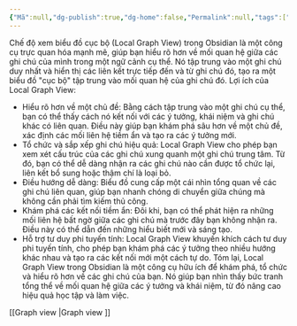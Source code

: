 ```yaml
---
{"Mã":null,"dg-publish":true,"dg-home":false,"Permalink":null,"tags":["daily"],"Date":"2024-11-04","permalink":"/daily/tmp/loal-graph-view-loi-ich/","dgPassFrontmatter":true,"noteIcon":"","updated":"2025-01-14T22:27:59.967+07:00"}
---
```


Chế độ xem biểu đồ cục bộ (Local Graph View) trong Obsidian là một công cụ trực quan hóa mạnh mẽ, giúp bạn hiểu rõ hơn về mối quan hệ giữa các ghi chú của mình trong một ngữ cảnh cụ thể. Nó tập trung vào một ghi chú duy nhất và hiển thị các liên kết trực tiếp đến và từ ghi chú đó, tạo ra một biểu đồ "cục bộ" tập trung vào mối quan hệ của ghi chú đó.
Lợi ích của Local Graph View:
 * Hiểu rõ hơn về một chủ đề: Bằng cách tập trung vào một ghi chú cụ thể, bạn có thể thấy cách nó kết nối với các ý tưởng, khái niệm và ghi chú khác có liên quan. Điều này giúp bạn khám phá sâu hơn về một chủ đề, xác định các mối liên hệ tiềm ẩn và tạo ra các ý tưởng mới.
 * Tổ chức và sắp xếp ghi chú hiệu quả: Local Graph View cho phép bạn xem xét cấu trúc của các ghi chú xung quanh một ghi chú trung tâm. Từ đó, bạn có thể dễ dàng nhận ra các ghi chú nào cần được tổ chức lại, liên kết bổ sung hoặc thậm chí là loại bỏ.
 * Điều hướng dễ dàng:  Biểu đồ cung cấp một cái nhìn tổng quan về các ghi chú liên quan, giúp bạn nhanh chóng di chuyển giữa chúng mà không cần phải tìm kiếm thủ công.
 * Khám phá các kết nối tiềm ẩn:  Đôi khi, bạn có thể phát hiện ra những mối liên hệ bất ngờ giữa các ghi chú mà trước đây bạn không nhận ra. Điều này có thể dẫn đến những hiểu biết mới và sáng tạo.
 * Hỗ trợ tư duy phi tuyến tính: Local Graph View khuyến khích cách tư duy phi tuyến tính, cho phép bạn khám phá các ý tưởng theo nhiều hướng khác nhau và tạo ra các kết nối mới một cách tự do.
Tóm lại, Local Graph View trong Obsidian là một công cụ hữu ích để khám phá, tổ chức và hiểu rõ hơn về các ghi chú của bạn. Nó giúp bạn nhìn thấy bức tranh tổng thể về mối quan hệ giữa các ý tưởng và khái niệm, từ đó nâng cao hiệu quả học tập và làm việc.

[[Graph view \|Graph view ]]